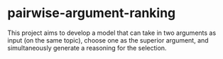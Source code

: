 # pairwise-argument-ranking

This project aims to develop a model that can take in two arguments as input (on the same topic), choose one as the superior argument, and simultaneously generate a reasoning for the selection.

